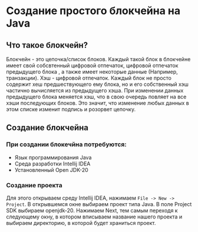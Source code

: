 # Создание простого блокчейна на Java
## Что такое блокчейн?
Блокчейн - это цепочка/список блоков. Каждый такой блок в блокчейне имеет свой собсвтенный цифровой отпечаток, цифровой отпечаток предыдущего блока 
, а также имеет некоторые данные (Например, транзакции). Хэш - цифровой отпечаток. Каждый блок не просто содержит хеш предшествующего ему блока, но и его 
собственный хэш частично вычисляется из предыдущего хэша. При изменении данных предыдущего блока меняется хэш, что в свою очередь повляет на все хэши последующих блоков. 
Это значит, что изменение любых данных в этом списке изменит подпись и розорвет цепочку.
## Создание блокчейна
### При создании блокечйна потребуются:
- Язык программирования Java
- Среда разработки Intellij IDEA
- Установленный Open JDK-20

### Создание проекта
Для этого открываем среду Intellij IDEA, нажимаем `File -> New -> Project`. В открывшемся окне выбираем проект типа Java. В поле Project SDK 
выбираем openjdk-20. Нажимаем Next, тем самым переходя к следующему окну, в котором вписываем название нашего проекта и выбираем директорию, 
в которой будет храниться проект.
